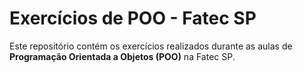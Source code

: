 # Exercícios de POO - Fatec SP

Este repositório contém os exercícios realizados durante as aulas de **Programação Orientada a Objetos (POO)** na Fatec SP.
